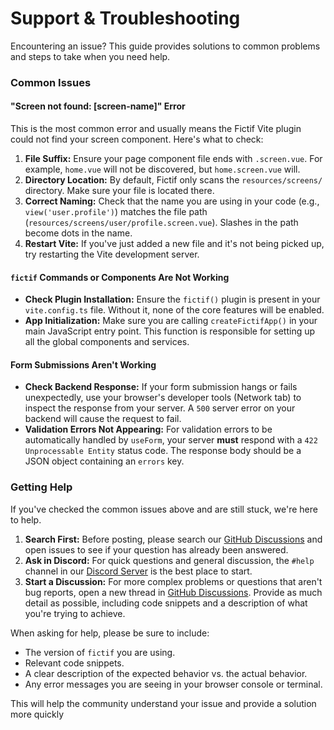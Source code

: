 # Support & Troubleshooting

Encountering an issue? This guide provides solutions to common problems and steps to take when you need help.

### Common Issues

#### "Screen not found: [screen-name]" Error

This is the most common error and usually means the Fictif Vite plugin could not find your screen component. Here's what to check:

1.  **File Suffix:** Ensure your page component file ends with `.screen.vue`. For example, `home.vue` will not be discovered, but `home.screen.vue` will.
2.  **Directory Location:** By default, Fictif only scans the `resources/screens/` directory. Make sure your file is located there.
3.  **Correct Naming:** Check that the name you are using in your code (e.g., `view('user.profile')`) matches the file path (`resources/screens/user/profile.screen.vue`). Slashes in the path become dots in the name.
4.  **Restart Vite:** If you've just added a new file and it's not being picked up, try restarting the Vite development server.

#### `fictif` Commands or Components Are Not Working

*   **Check Plugin Installation:** Ensure the `fictif()` plugin is present in your `vite.config.ts` file. Without it, none of the core features will be enabled.
*   **App Initialization:** Make sure you are calling `createFictifApp()` in your main JavaScript entry point. This function is responsible for setting up all the global components and services.

#### Form Submissions Aren't Working

*   **Check Backend Response:** If your form submission hangs or fails unexpectedly, use your browser's developer tools (Network tab) to inspect the response from your server. A `500` server error on your backend will cause the request to fail.
*   **Validation Errors Not Appearing:** For validation errors to be automatically handled by `useForm`, your server **must** respond with a `422 Unprocessable Entity` status code. The response body should be a JSON object containing an `errors` key.

### Getting Help

If you've checked the common issues above and are still stuck, we're here to help.

1.  **Search First:** Before posting, please search our [GitHub Discussions](https://github.com/fictifhq/fictif/discussions) and open issues to see if your question has already been answered.
2.  **Ask in Discord:** For quick questions and general discussion, the `#help` channel in our [Discord Server](https://discord.gg/s7Rg4DHuej) is the best place to start.
3.  **Start a Discussion:** For more complex problems or questions that aren't bug reports, open a new thread in [GitHub Discussions](https://github.com/fictifhq/fictif/discussions). Provide as much detail as possible, including code snippets and a description of what you're trying to achieve.

When asking for help, please be sure to include:
*   The version of `fictif` you are using.
*   Relevant code snippets.
*   A clear description of the expected behavior vs. the actual behavior.
*   Any error messages you are seeing in your browser console or terminal.

This will help the community understand your issue and provide a solution more quickly